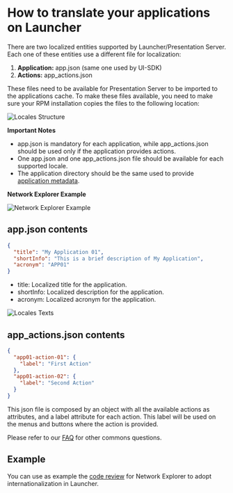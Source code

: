 <head><title>How to translate your applications on Launcher</title></head>

# How to translate your applications on Launcher

There are two localized entities supported by Launcher/Presentation Server. 
Each one of these entities use a different file for localization:
 
1. **Application:** app.json (same one used by UI-SDK)
2. **Actions:** app_actions.json

These files need to be available for Presentation Server to be imported to the applications cache. 
To make these files available, you need to make sure your RPM installation copies the files to the following location:

![Locales Structure](locales-structure.png)

**Important Notes**

* app.json is mandatory for each application, while app_actions.json should be used only if the application provides actions.
* One app.json and one app_actions.json file should be available for each supported locale.
* The application directory should be the same used to provide [application metadata](addAppToLauncher.html).

**Network Explorer Example**

![Network Explorer Example](example-netex-locales.png)

## app.json contents

```json
{
  "title": "My Application 01",
  "shortInfo": "This is a brief description of My Application",
  "acronym": "APP01"
}
```
* title: Localized title for the application.
* shortInfo: Localized description for the application.
* acronym: Localized acronym for the application.

![Locales Texts](locale-texts.png)

## app_actions.json contents

```json
{
  "app01-action-01": {
    "label": "First Action"
  },
  "app01-action-02": {
    "label": "Second Action"
  }
}
```

This json file is composed by an object with all the available actions as attributes, and a label attribute for each action.
This label will be used on the menus and buttons where the action is provided.

Please refer to our [FAQ](localization-faq.html) for other commons questions.

## Example

You can use as example the [code review](https://gerrit.ericsson.se/#/c/2225278/) for Network Explorer to adopt internationalization in Launcher.